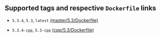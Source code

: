 
## Supported tags and respective ```Dockerfile``` links

* ```5.3.4```, ```5.3```, ```latest``` [(master/5.3/Dockerfile)](https://github.com/vkill/docker-lua/blob/master/5.3/Dockerfile)

* ```5.3.4-cpp```, ```5.3-cpp``` [(cpp/5.3/Dockerfile)](https://github.com/vkill/docker-lua/blob/cpp/5.3/Dockerfile)
